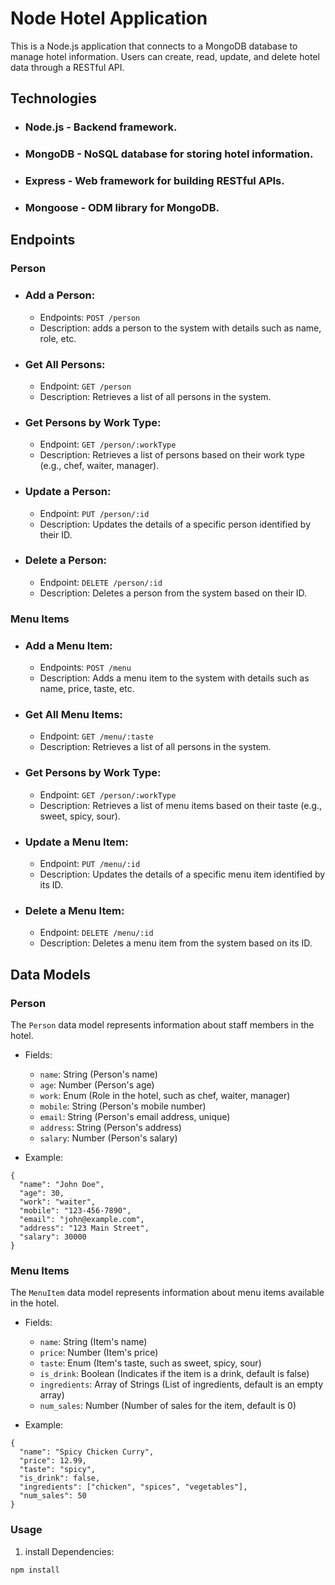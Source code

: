


# Node Hotel Application 

This is a Node.js application that connects to a MongoDB database to manage hotel information. Users can create, read, update, and delete hotel data through a RESTful API.


## Technologies
- ### Node.js - Backend framework.
- ### MongoDB - NoSQL database for storing hotel information.
- ### Express - Web framework for building RESTful APIs.
- ### Mongoose - ODM library for MongoDB.

## Endpoints 

### Person 
- ### Add a Person:
   - Endpoints: `POST /person`
   - Description: adds a person to the system with details such as name, role, etc.

- ### Get All Persons: 
   - Endpoint: `GET /person`
   - Description: Retrieves a list of all persons in the system.

- ### Get Persons by Work Type:
   - Endpoint: `GET /person/:workType`
   - Description: Retrieves a list of persons based on their work type (e.g., chef, waiter, manager).

- ### Update a Person:
   - Endpoint: `PUT /person/:id`
   - Description: Updates the details of a specific person identified by their ID.

- ### Delete a Person:
   - Endpoint: `DELETE /person/:id`
   - Description: Deletes a person from the system based on their ID.

### Menu Items 
- ### Add a Menu Item:
   - Endpoints: `POST /menu`
   - Description: Adds a menu item to the system with details such as name, price, taste, etc.

- ### Get All Menu Items:
   - Endpoint: `GET /menu/:taste`
   - Description: Retrieves a list of all persons in the system.

- ### Get Persons by Work Type:
   - Endpoint: `GET /person/:workType`
   - Description: Retrieves a list of menu items based on their taste (e.g., sweet, spicy, sour).

- ### Update a Menu Item:
   - Endpoint: `PUT /menu/:id`
   - Description: Updates the details of a specific menu item identified by its ID.

- ### Delete a Menu Item:
   - Endpoint: `DELETE /menu/:id`
   - Description: Deletes a menu item from the system based on its ID.

## Data Models

### Person 
The `Person` data model represents information about staff members in the hotel.

- Fields: 
   - `name`: String (Person's name)
   - `age`: Number (Person's age)
   - `work`: Enum (Role in the hotel, such as chef, waiter, manager)
   - `mobile`: String (Person's mobile number)
   - `email`: String (Person's email address, unique)
   - `address`: String (Person's address)
   - `salary`: Number (Person's salary)

- Example: 

```
{
  "name": "John Doe",
  "age": 30,
  "work": "waiter",
  "mobile": "123-456-7890",
  "email": "john@example.com",
  "address": "123 Main Street",
  "salary": 30000
} 
```


### Menu Items
The `MenuItem` data model represents information about menu items available in the hotel.

- Fields: 
   - `name`: String (Item's name)
   - `price`: Number (Item's price)
   - `taste`: Enum (Item's taste, such as sweet, spicy, sour)
   - `is_drink`: Boolean (Indicates if the item is a drink, default is false)
   - `ingredients`: Array of Strings (List of ingredients, default is an empty array)
   - `num_sales`: Number (Number of sales for the item, default is 0)

- Example: 

``` 
{
  "name": "Spicy Chicken Curry",
  "price": 12.99,
  "taste": "spicy",
  "is_drink": false,
  "ingredients": ["chicken", "spices", "vegetables"],
  "num_sales": 50
}
```

### Usage 
1. install Dependencies: 

``` 
npm install
```
   

